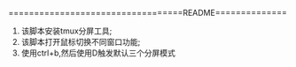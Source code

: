 
==================================README==============

1. 该脚本安装tmux分屏工具;
2. 该脚本打开鼠标切换不同窗口功能;
3. 使用ctrl+b,然后使用D触发默认三个分屏模式